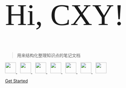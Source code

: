<!-- _coverpage.md -->


<h1 style="font: 100px bold;"> Hi, CXY! </h1>

> 用来结构化整理知识点的笔记文档

<a href="https://github.com/terminator-128" style="margin-right: 10px;" target="_blank">
<img src="https://raw.githubusercontent.com/terminator-128/document/master/Assets/GitHub.svg" height="36px"/>
</a>

<a href="https://gitlab.com/terminator-128" style="margin-right: 10px;" target="_blank">
<img src="https://raw.githubusercontent.com/terminator-128/document/master/Assets/Gitlab.svg" height="36px"/>
</a>

<a href="https://gitee.com/terminator-128" style="margin-right: 10px;" target="_blank">
<img src="https://raw.githubusercontent.com/terminator-128/document/master/Assets/Gitee.svg" height="36px"/>
</a>

<a href="https://dungeons.ac.cn" style="margin-right: 10px;" target="_blank">
<img src="https://raw.githubusercontent.com/terminator-128/document/master/Assets/Blog.svg" height="36px"/>
</a>

<a href="tencent://message/?uin=2740686056&Site=Sambow&Menu=yes" style="margin-right: 10px;" target="_blank">
<img src="https://raw.githubusercontent.com/terminator-128/document/master/Assets/QQ.svg" height="36px"/>
</a>

<a href="https://space.bilibili.com/349556341" style="margin-right: 10px;" target="_blank">
<img src="https://raw.githubusercontent.com/terminator-128/document/master/Assets/bilibili.svg" height="36px"/>
</a>

<a href="https://www.zhihu.com/people/xia-li-ba-ren-56-83" style="" target="_blank">
<img src="https://raw.githubusercontent.com/terminator-128/document/master/Assets/zhihu.svg" height="36px"/>
</a>

[Get Started](#🌮-introduction)